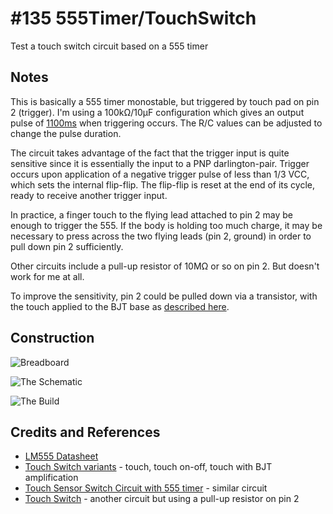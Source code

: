 # #135 555Timer/TouchSwitch

Test a touch switch circuit based on a 555 timer


## Notes

This is basically a 555 timer monostable, but triggered by touch pad on pin 2 (trigger).
I'm using a 100kΩ/10µF configuration which gives an output pulse of [1100ms](http://visual555.tardate.com/?mode=monostable&r1=100&c=10) when triggering occurs. The R/C values can be adjusted to change the pulse duration.

The circuit takes advantage of the fact that the trigger input is quite sensitive since it is essentially the
input to a PNP darlington-pair.
Trigger occurs upon application of a negative trigger pulse of less than 1/3 VCC, which sets the internal flip-flip.
The flip-flip is reset at the end of its cycle, ready to receive another trigger input.

In practice, a finger touch to the flying lead attached to pin 2 may be enough to trigger the 555.
If the body is holding too much charge, it may be necessary to press across the two flying leads (pin 2, ground)
in order to pull down pin 2 sufficiently.

Other circuits include a pull-up resistor of 10MΩ or so on pin 2. But doesn't work for me at all.

To improve the sensitivity, pin 2 could be pulled down via a transistor, with the touch applied to the BJT base as
[described here](http://www.555-timer-circuits.com/touch-switch.html).

## Construction

![Breadboard](./assets/TouchSwitch_bb.jpg?raw=true)

![The Schematic](./assets/TouchSwitch_schematic.jpg?raw=true)

![The Build](./assets/TouchSwitch_build.jpg?raw=true)

## Credits and References
* [LM555 Datasheet](https://www.futurlec.com/Linear/LM555CN.shtml)
* [Touch Switch variants](http://www.555-timer-circuits.com/touch-switch.html) - touch, touch on-off, touch with BJT amplification
* [Touch Sensor Switch Circuit with 555 timer](http://www.electroschematics.com/8433/touch-sensor-switch-circuit-with-555-timer/) - similar circuit
* [Touch Switch](http://english.cxem.net/guard/guard46.php) - another circuit but using a pull-up resistor on pin 2
